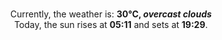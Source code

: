 <p  align="center"><br/>Currently, the weather is: <b> 30°C, <i>overcast clouds</i></b></br>Today, the sun rises at <b>05:11</b> and sets at <b>19:29</b>.</p>